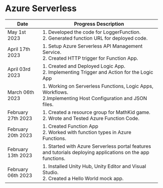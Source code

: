 # Azure Serverless
| Date | Progress Description | 
| --------------- | --------------- |
| May 1st 2023  | 1. Developed the code for LoggerFunction. <br> 2. Generated function URL for deployed code.|
| April 17th 2023  | 1. Setup Azure Serverless API Management Service. <br> 2. Created HTTP trigger for Function App.|
| April 03rd 2023  | 1. Created and Deployed Logic App. <br> 2. Implementing Trigger and Action for the Logic App|
| March 06th 2023  | 1. Working on Serverless Functions, Logic Apps, Workflows. <br> 2.Implementing Host Configuration and JSON files.|
| February 27th 2023 | 1. Created a resource group for MathKid game. <br> 2. Wrote and Tested Azure Function Code.|
| February 20th 2023 | 1. Created Function App <br> 2. Worked with function types in Azure Functions.|
| February 13th 2023 | 1. Started with Azure Serverless portal features and tutorials deploying applications on the app functions.|
| February 06th 2023 | 1. Installed Unity Hub, Unity Editor and Visual Studio. <br> 2. Created a Hello World mock app.|
